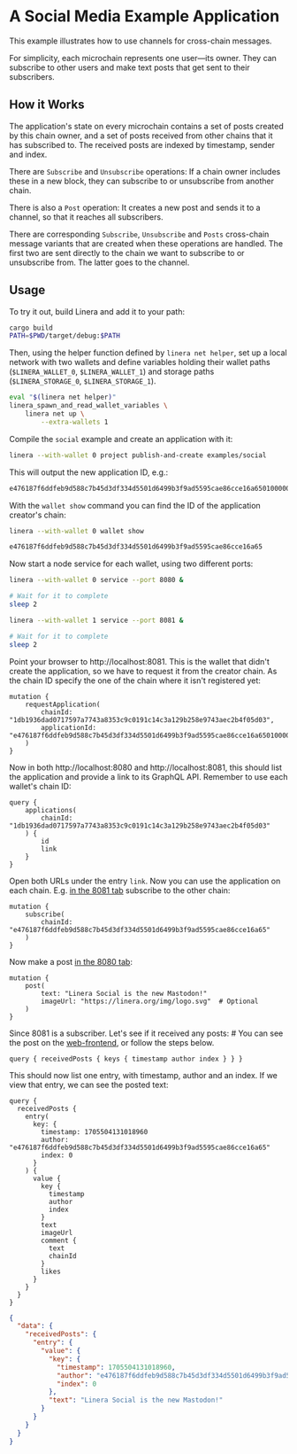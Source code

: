 <!-- cargo-rdme start -->

# A Social Media Example Application

This example illustrates how to use channels for cross-chain messages.

For simplicity, each microchain represents one user—its owner. They can subscribe to other
users and make text posts that get sent to their subscribers.

## How it Works

The application's state on every microchain contains a set of posts created by this chain
owner, and a set of posts received from other chains that it has subscribed to. The
received posts are indexed by timestamp, sender and index.

There are `Subscribe` and `Unsubscribe` operations: If a chain owner includes these in a
new block, they can subscribe to or unsubscribe from another chain.

There is also a `Post` operation: It creates a new post and sends it to a channel, so that
it reaches all subscribers.

There are corresponding `Subscribe`, `Unsubscribe` and `Posts` cross-chain
message variants that are created when these operations are handled. The first two are
sent directly to the chain we want to subscribe to or unsubscribe from. The latter goes
to the channel.

## Usage

To try it out, build Linera and add it to your path:

```bash
cargo build
PATH=$PWD/target/debug:$PATH
```

Then, using the helper function defined by `linera net helper`, set up a local network
with two wallets and define variables holding their wallet paths (`$LINERA_WALLET_0`,
`$LINERA_WALLET_1`) and storage paths (`$LINERA_STORAGE_0`, `$LINERA_STORAGE_1`).

```bash
eval "$(linera net helper)"
linera_spawn_and_read_wallet_variables \
    linera net up \
        --extra-wallets 1
```

Compile the `social` example and create an application with it:

```bash
linera --with-wallet 0 project publish-and-create examples/social
```

This will output the new application ID, e.g.:

```rust
e476187f6ddfeb9d588c7b45d3df334d5501d6499b3f9ad5595cae86cce16a65010000000000000001000000e476187f6ddfeb9d588c7b45d3df334d5501d6499b3f9ad5595cae86cce16a65030000000000000000000000
```

With the `wallet show` command you can find the ID of the application creator's chain:

```bash
linera --with-wallet 0 wallet show
```

```rust
e476187f6ddfeb9d588c7b45d3df334d5501d6499b3f9ad5595cae86cce16a65
```

Now start a node service for each wallet, using two different ports:

```bash
linera --with-wallet 0 service --port 8080 &

# Wait for it to complete
sleep 2

linera --with-wallet 1 service --port 8081 &

# Wait for it to complete
sleep 2
```

Point your browser to http://localhost:8081. This is the wallet that didn't create the
application, so we have to request it from the creator chain. As the chain ID specify the
one of the chain where it isn't registered yet:

```gql,uri=http://localhost:8081
mutation {
    requestApplication(
        chainId: "1db1936dad0717597a7743a8353c9c0191c14c3a129b258e9743aec2b4f05d03",
        applicationId: "e476187f6ddfeb9d588c7b45d3df334d5501d6499b3f9ad5595cae86cce16a65010000000000000001000000e476187f6ddfeb9d588c7b45d3df334d5501d6499b3f9ad5595cae86cce16a65030000000000000000000000"
    )
}
```

Now in both http://localhost:8080 and http://localhost:8081, this should list the
application and provide a link to its GraphQL API. Remember to use each wallet's chain ID:

```gql,uri=http://localhost:8081
query {
    applications(
        chainId: "1db1936dad0717597a7743a8353c9c0191c14c3a129b258e9743aec2b4f05d03"
    ) {
        id
        link
    }
}
```

Open both URLs under the entry `link`. Now you can use the application on each chain.
E.g. [in the 8081 tab](http://localhost:8081/chains/1db1936dad0717597a7743a8353c9c0191c14c3a129b258e9743aec2b4f05d03/applications/e476187f6ddfeb9d588c7b45d3df334d5501d6499b3f9ad5595cae86cce16a65010000000000000001000000e476187f6ddfeb9d588c7b45d3df334d5501d6499b3f9ad5595cae86cce16a65030000000000000000000000)
subscribe to the other chain:

```gql,uri=http://localhost:8081/chains/1db1936dad0717597a7743a8353c9c0191c14c3a129b258e9743aec2b4f05d03/applications/e476187f6ddfeb9d588c7b45d3df334d5501d6499b3f9ad5595cae86cce16a65010000000000000001000000e476187f6ddfeb9d588c7b45d3df334d5501d6499b3f9ad5595cae86cce16a65030000000000000000000000
mutation {
    subscribe(
        chainId: "e476187f6ddfeb9d588c7b45d3df334d5501d6499b3f9ad5595cae86cce16a65"
    )
}
```

Now make a post [in the 8080 tab](http://localhost:8080/chains/e476187f6ddfeb9d588c7b45d3df334d5501d6499b3f9ad5595cae86cce16a65/applications/e476187f6ddfeb9d588c7b45d3df334d5501d6499b3f9ad5595cae86cce16a65010000000000000001000000e476187f6ddfeb9d588c7b45d3df334d5501d6499b3f9ad5595cae86cce16a65030000000000000000000000):

```gql,uri=http://localhost:8080/chains/e476187f6ddfeb9d588c7b45d3df334d5501d6499b3f9ad5595cae86cce16a65/applications/e476187f6ddfeb9d588c7b45d3df334d5501d6499b3f9ad5595cae86cce16a65010000000000000001000000e476187f6ddfeb9d588c7b45d3df334d5501d6499b3f9ad5595cae86cce16a65030000000000000000000000
mutation {
    post(
        text: "Linera Social is the new Mastodon!"
        imageUrl: "https://linera.org/img/logo.svg"  # Optional
    )
}
```

Since 8081 is a subscriber. Let's see if it received any posts: # You can see the post on the [web-frontend](./web-frontend/), or follow the steps below.

```gql,uri=http://localhost:8081/chains/1db1936dad0717597a7743a8353c9c0191c14c3a129b258e9743aec2b4f05d03/applications/e476187f6ddfeb9d588c7b45d3df334d5501d6499b3f9ad5595cae86cce16a65010000000000000001000000e476187f6ddfeb9d588c7b45d3df334d5501d6499b3f9ad5595cae86cce16a65030000000000000000000000
query { receivedPosts { keys { timestamp author index } } }
```

This should now list one entry, with timestamp, author and an index. If we view that
entry, we can see the posted text:

```gql
query {
  receivedPosts {
    entry(
      key: {
        timestamp: 1705504131018960
        author: "e476187f6ddfeb9d588c7b45d3df334d5501d6499b3f9ad5595cae86cce16a65"
        index: 0
      }
    ) {
      value {
        key {
          timestamp
          author
          index
        }
        text
        imageUrl
        comment {
          text
          chainId
        }
        likes
      }
    }
  }
}
```

```json
{
  "data": {
    "receivedPosts": {
      "entry": {
        "value": {
          "key": {
            "timestamp": 1705504131018960,
            "author": "e476187f6ddfeb9d588c7b45d3df334d5501d6499b3f9ad5595cae86cce16a65",
            "index": 0
          },
          "text": "Linera Social is the new Mastodon!"
        }
      }
    }
  }
}
```

<!-- cargo-rdme end -->
